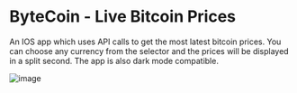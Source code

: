 # ByteCoin - Live Bitcoin Prices
An IOS app which uses API calls to get the most latest bitcoin prices. You can choose any currency from the selector and the prices will be displayed in a split second. The app is also dark mode compatible.

![image](https://user-images.githubusercontent.com/21329560/198869950-1ad981f7-c122-4de4-aeff-f46cf6087102.png)
